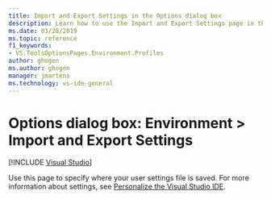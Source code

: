 ```yaml
---
title: Import and Export Settings in the Options dialog box
description: Learn how to use the Import and Export Settings page in the Environment section to specify where your user settings file is saved.
ms.date: 03/28/2019
ms.topic: reference
f1_keywords:
- VS.ToolsOptionsPages.Environment.Profiles
author: ghogen
ms.author: ghogen
manager: jmartens
ms.technology: vs-ide-general
---
```

# Options dialog box: Environment \> Import and Export Settings

 [!INCLUDE [Visual Studio](~/includes/applies-to-version/vs-windows-only.md)]

Use this page to specify where your user settings file is saved. For more information about settings, see [Personalize the Visual Studio IDE](../../ide/personalizing-the-visual-studio-ide.md).